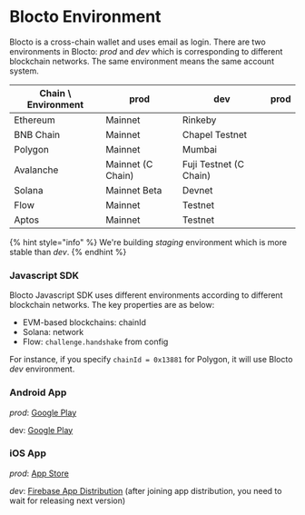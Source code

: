 # Blocto Environment

Blocto is a cross-chain wallet and uses email as login. There are two environments in Blocto: _prod_ and _dev_ which is corresponding to different blockchain networks. The same environment means the same account system.

| Chain \ Environment | prod              | dev                    | prod |
| ------------------- | ----------------- | ---------------------- | ---- |
| Ethereum            | Mainnet           | Rinkeby                |      |
| BNB Chain           | Mainnet           | Chapel Testnet         |      |
| Polygon             | Mainnet           | Mumbai                 |      |
| Avalanche           | Mainnet (C Chain) | Fuji Testnet (C Chain) |      |
| Solana              | Mainnet Beta      | Devnet                 |      |
| Flow                | Mainnet           | Testnet                |      |
| Aptos               | Mainnet           | Testnet                |      |

{% hint style="info" %}
We're building _staging_ environment which is more stable than _dev_.
{% endhint %}



### Javascript SDK

Blocto Javascript SDK uses different environments according to different blockchain networks. The key properties are as below:

* EVM-based blockchains: chainId
* Solana: network
* Flow: `challenge.handshake` from config

For instance, if you specify `chainId = 0x13881` for Polygon, it will use Blocto _dev_ environment.



### Android App

_prod_: [Google Play](https://play.google.com/store/apps/details?id=com.portto.blocto)

dev: [Google Play](https://play.google.com/store/apps/details?id=com.portto.blocto.dev)



### iOS App

_prod_: [App Store](https://apps.apple.com/tw/app/blocto/id1481181682)

_dev_: [Firebase App Distribution](https://appdistribution.firebase.dev/i/9bf7a7686de52079) (after joining app distribution, you need to wait for releasing next version)
